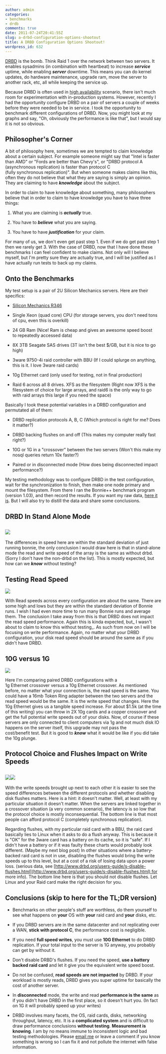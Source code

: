 ```yaml
---
author: admin
categories:
- benchmarks
- drdb
comments: true
date: 2011-07-24T20:41:55Z
slug: a-drbd-configuration-options-shootout
title: A DRBD Configuration Options Shootout!
wordpress_id: 632
---
```


[DRBD](http://www.drbd.org/) is the bomb. Think Raid 1 over the network between two servers. It enables sysadmins (in combination with heartbeat) to increase _**service**_ uptime, while enabling **_server_** downtime. This means you can do kernel updates, do hardware maintenance, upgrade ram, move the server to another rack, etc, all while keeping the service up.

Because DRBD is often used in [high availability](http://en.wikipedia.org/wiki/High_availability) scenario, there isn't much room for experimentation with in-production systems. However, recently I had the opportunity configure DRBD on a pair of servers a couple of weeks before they were needed to be in service. I took the opportunity to benchmark different configurations of DRBD. Now, you might look at my graphs and say, "Oh, obviously the performance is like that", but I would say it is not so obvious.


## Philosopher's Corner


A bit of philosophy here, sometimes we are tempted to claim knowledge about a certain subject. For example someone might say that "Intel is faster than AMD" or "Fords are better than Chevy's", or "DRBD protocol A (asynchronous replication) is faster than protocol C (fully synchronous replication)". But when someone makes claims like this, often they do not believe that what they are saying is simply an opinion. They are claiming to have **_knowledge_** about the subject.

In order to claim to have knowledge about something, many philosophers believe that in order to claim to have knowledge you have to have three things:



	
  1. What you are claiming is **_actually_** true.

	
  2. You have to **_believe_** what you are saying.

	
  3. You have to have _**justification**_ for your claim.


For many of us, we don't even get past step 1. Even if we do get past step 1 then we rarely get 3. With the case of DRBD, now that I have done these benchmarks I can feel confident to make claims. Not only will I believe myself, but I'm pretty sure they are actually true, and I will be justified as I have actually run tests to back up my claims.


## Onto the Benchmarks


My test setup is a pair of 2U Silicon Mechanics servers. Here are their specifics:



	
  * [Silicon Mechanics R346](http://www.siliconmechanics.com/i28696/dual-xeon-server.php)

	
  * Single Xeon (quad core) CPU (for storage servers, you don't need tons of cpu, even this is overkill)

	
  * 24 GB Ram (Nice! Ram is cheap and gives an awesome speed boost to repeatedly accessed data)

	
  * 8X 3TB Seagate SAS drives (3T isn't the best $/GB, but it is nice to go high)

	
  * 3ware 9750-4i raid controller with BBU (If I could splurge on anything, this is it. I love 3ware raid cards)

	
  * 10g Ethernet card (only used for testing, not in final production)

	
  * Raid 6 across all 8 drives. XFS as the filesystem (Right now XFS is the filesystem of choice for large arrays, and raid6 is the only way to go with raid arrays this large if you need the space)


Basically I took these potential variables in a DRBD configuration and permutated all of them:






	
  * DRBD replication protocols A, B, C (Which protocol is right for me? Does it matter?)

	
  * DRBD backing flushes on and off (This makes my computer really fast right?)

	
  * 10G or 1G in a "crossover" between the two servers (Won't this make my nosql queries return 10x faster?)

	
  * Paired or in disconnected mode (How does being disconnected impact performance?)




My testing methodology was to configure DRBD in the test configuration, wait for the synchronization to finish, then make one node primary and mount the filesystem. From there I ran the Bonnie++ benchmark program (version 1.03), and then record the results. If you want my raw data, [here it is](/uploads/drbd-shootout-bonnie.csv). But I will also try to distill the data and share some conclusions.




## DRBD In Stand Alone Mode




## [![](/uploads/drbd-stand-alone.png)](/uploads/drbd-stand-alone.png)


The differences in speed here are within the standard deviation of just running bonnie, the only conclusion I would draw here is that in stand-alone mode the read and write speed of the array is the same as without drbd. (Sorry I don't have the non-drbd on the list). This is mostly expected, but how can we **_know_** without testing?


## Testing Read Speed


[![](/uploads/drbd-read-speeds1.png)](/uploads/drbd-read-speeds1.png)

With Read speeds across every configuration are about the same. There are some high and lows but they are within the standard deviation of Bonnie runs. I wish I had even more time to run many Bonnie runs and average them. The conclusion I take away from this is that DRBD does not impact the read speed performance. Again this is kinda expected, but_ I wasn't about to claim to know this without testing_. As such from now on I will be focusing on write performance. Again, no matter what your DRBD configuration, your disk read speed should be around the same as if you didn't have DRBD.


## 10G versus 1G


[![](/uploads/drbd-write-speed.png)](/uploads/drbd-write-speed.png)

Here I'm comparing paired DRBD configurations with a 1g Ethernet crossover versus a 10g Ethernet crossover. As mentioned before, no matter what your connection is, the read speed is the same. You could have a 16mb Token Ring adapter between the two servers and the read speed would be the same. It is the write speed that changes. Here the 10g Ethernet gives us a tangible speed increase. For about $1.5k (at the time of this writing) you can throw in 2X 10g cards and a copper crossover and get the full potential write speeds out of your disks. Now, of course if these servers are only connected to client computers via 1g and not much disk IO happens on the server itself, this upgrade may not pass the cost/benefit test. But it is good to **_know_** what it would be like if you did take the 10g plunge.


## Protocol Choice and Flushes Impact on Write Speeds




## [![](/uploads/drbd-1g-writes.png)](/uploads/drbd-1g-writes.png)[![](/uploads/drbd-10g-writes.png)](/uploads/drbd-10g-writes.png)


With the write speeds brought up next to each other it is easier to see the speed differences between the different protocols and whether disabling disk flushes matters. Here is a hint: it doesn't matter. Well, at least with my particular situation it doesn't matter. When the servers are linked together in a crossover situation (a very common scenario), the latency is so low that the protocol choice is mostly inconsequential. The bottom line is that most people can afford protocol C (completely synchronous replication).

Regarding flushes, with my particular raid card with a BBU, the raid card basically lies to Linux when it asks to do a flush anyway. This is because it is "OK" for the 3ware card has a battery on its cache, so it is "safe". If I didn't have a battery or if it was faulty these charts would probably look different. (Maybe my next blog post) In other situations where a battery-backed raid card is not in use, disabling the flushes would bring the write speeds up to this level, but at a cost of a risk of losing data upon a power loss. (serious data, see [http://www.drbd.org/users-guide/s-disable-flushes.html](http://www.drbd.org/users-guide/s-disable-flushes.html) for more info). The bottom line here is that you should not disable flushes. Let Linux and your Raid card make the right decision for you.


## Conclusions (skip to here for the TL;DR version)





	
  * Benchmarks on other people's stuff are worthless, do them yourself to see what happens on **your** OS with **your** raid card and **your** disks, etc.

	
  * If you DRBD servers are in the same datacenter and not replicating over a WAN, **stick with protocol C**, the performance cost is negligible.

	
  * If you need **full speed writes**, you must use **10G Ethernet** to do DRBD replication. If your total input to the server is 1G anyway, you probably can get by without it.

	
  * Don't disable DRBD's flushes. If you need the speed, **use a battery backed raid card** and let it give you the equivalent write speed boost.

	
  * Do not be confused, **read speeds are not impacted** by DRBD. If your workload is mostly reads, DRBD gives you super uptime for basically the cost of another server.

	
  * In **disconnected** mode, the write and read **performance is the same** as if you didn't have DRBD in the first place, so it doesn't hurt you. (In fact on 1G it will probably speed up your writes)

	
  * DRBD involves many facets, the OS, raid cards, disks, networking throughput, latency, etc. It is a **complicated system** and is difficult to draw performance conclusions **without testing**. **Measurement is knowing**. I am by no means immune to inconsistent logic and bad testing methodologies. Please [email me](mailto:kyle@xkyle.com) or leave a comment if you know something is wrong so I can fix it and not pollute the internet with false information.



